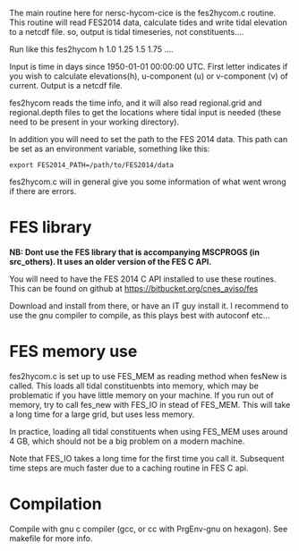

The main routine here for nersc-hycom-cice is the fes2hycom.c routine.
This routine will read FES2014 data, calculate tides and write tidal elevation 
to a netcdf file. so, output is tidal timeseries, not constituents....

Run like this
   fes2hycom h 1.0 1.25 1.5 1.75 ....

Input is time in days since 1950-01-01 00:00:00 UTC. First letter indicates if you wish to calculate elevations(h), u-component (u) or  v-component (v)
of current. Output is a netcdf file.

fes2hycom reads the time info, and it will also read  regional.grid and regional.depth 
files to get the locations where tidal input is needed (these need to be present in your
working directory). 

In addition you will need to set the path to the FES 2014  data. This path can be set 
as an environment variable, something like this:

    export FES2014_PATH=/path/to/FES2014/data

fes2hycom.c will in general give you some information of what went wrong if there are errors. 


# FES library

**NB: Dont use the FES library that is accompanying MSCPROGS (in src_others). It uses an older version of the FES C API.**

You will need to have the FES 2014 C API installed to use these routines. This can be found on github at
https://bitbucket.org/cnes_aviso/fes

Download and install from  there, or have an IT guy install it. I recommend to use the gnu compiler to compile, as this 
plays best with autoconf etc...


# FES memory use

fes2hycom.c is set up to  use FES_MEM as reading method when fesNew is called. This loads
all tidal constituenbts into memory, which may be problematic if you have little memory on your machine. If 
you run out of memory, try to call fes_new with FES_IO in stead of FES_MEM. This will take a long time for 
a large grid, but uses less memory. 

In practice, loading all tidal constituents when using FES_MEM uses around 4 GB, which should not be a big problem on a modern machine.

Note that FES_IO takes a long time for the first time you call it. Subsequent time steps are much faster due to a caching routine in FES C api.



# Compilation

Compile with gnu c compiler (gcc, or cc with PrgEnv-gnu on hexagon). See makefile for more info. 




